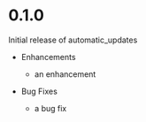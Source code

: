 # 0.1.0

Initial release of automatic_updates

* Enhancements
  * an enhancement

* Bug Fixes
  * a bug fix
